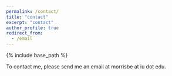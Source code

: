 ```yaml
---
permalink: /contact/
title: "contact"
excerpt: "contact"
author_profile: true
redirect_from:
  - /email
---
```


{% include base_path %}

To contact me, please send me an email at morrisbe at iu dot edu.